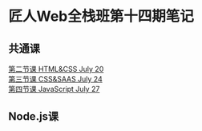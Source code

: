 # 匠人Web全栈班第十四期笔记
## 共通课
[第二节课 HTML&CSS July 20](02-HTML&CSS.md)<br>
[第三节课 CSS&SAAS July 24](03-CSS&SAAS.md)<br>
[第四节课 JavaScript July 27](04-JavaScript.md)


## Node.js课
